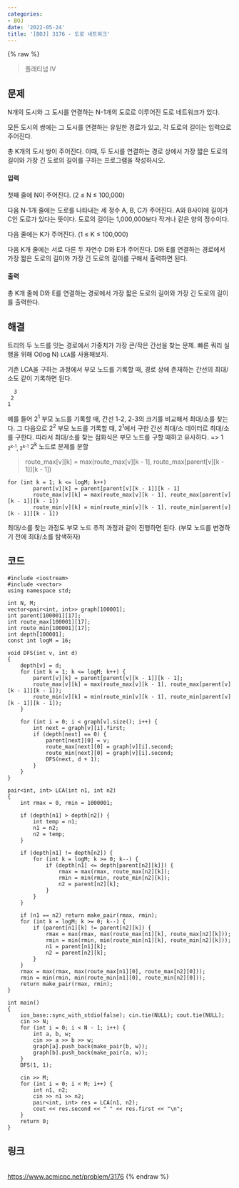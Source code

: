 ```yaml
---
categories:
- BOJ
date: '2022-05-24'
title: '[BOJ] 3176 - 도로 네트워크'
---
```


{% raw %}
> 플래티넘 IV<br>

## 문제
N개의 도시와 그 도시를 연결하는 N-1개의 도로로 이루어진 도로 네트워크가 있다.

모든 도시의 쌍에는 그 도시를 연결하는 유일한 경로가 있고, 각 도로의 길이는 입력으로 주어진다.

총 K개의 도시 쌍이 주어진다. 이때, 두 도시를 연결하는 경로 상에서 가장 짧은 도로의 길이와 가장 긴 도로의 길이를 구하는 프로그램을 작성하시오.

#### 입력
첫째 줄에 N이 주어진다. (2 ≤ N ≤ 100,000)

다음 N-1개 줄에는 도로를 나타내는 세 정수 A, B, C가 주어진다. A와 B사이에 길이가 C인 도로가 있다는 뜻이다. 도로의 길이는 1,000,000보다 작거나 같은 양의 정수이다.

다음 줄에는 K가 주어진다. (1 ≤ K ≤ 100,000)

다음 K개 줄에는 서로 다른 두 자연수 D와 E가 주어진다. D와 E를 연결하는 경로에서 가장 짧은 도로의 길이와 가장 긴 도로의 길이를 구해서 출력하면 된다.

#### 출력
총 K개 줄에 D와 E를 연결하는 경로에서 가장 짧은 도로의 길이와 가장 긴 도로의 길이를 출력한다.

## 해결
트리의 두 노드를 잇는 경로에서 가중치가 가장 큰/작은 간선을 찾는 문제. 빠른 쿼리 실행을 위해 O(log N) `LCA`를 사용해보자.

기존 LCA을 구하는 과정에서 부모 노드를 기록할 때, 경로 상에 존재하는 간선의 최대/소도 같이 기록하면 된다.
```
  3
 2
1
```
예를 들어 2<sup>1</sup> 부모 노드를 기록할 때, 간선 1-2, 2-3의 크기를 비교해서 최대/소를 찾는다. 그 다음으로 2<sup>2</sup> 부모 노드를 기록할 때, 2<sup>1</sup>에서 구한 간선 최대/소 데이터로 최대/소를 구한다. 따라서 최대/소를 찾는 점화식은 부모 노드를 구할 때하고 유사하다. => 1 <sub> 2<sup>k-1</sup>, 2<sup>k-1</sup></sub> 2<sup>k</sup> 노드로 문제를 분할
> route_max[v][k] = max(route_max[v][k - 1], route_max[parent[v][k - 1]][k - 1])<br>
```
for (int k = 1; k <= logM; k++)
		parent[v][k] = parent[parent[v][k - 1]][k - 1]
		route_max[v][k] = max(route_max[v][k - 1], route_max[parent[v][k - 1]][k - 1])
		route_min[v][k] = min(route_min[v][k - 1], route_min[parent[v][k - 1]][k - 1])
```

최대/소를 찾는 과정도 부모 노드 추적 과정과 같이 진행하면 된다. (부모 노드를 변경하기 전에 최대/소를 탐색하자)

## 코드
```
#include <iostream>
#include <vector>
using namespace std;

int N, M;
vector<pair<int, int>> graph[100001];
int parent[100001][17];
int route_max[100001][17];
int route_min[100001][17];
int depth[100001];
const int logM = 16;

void DFS(int v, int d)
{
	depth[v] = d;
	for (int k = 1; k <= logM; k++) {
		parent[v][k] = parent[parent[v][k - 1]][k - 1];
		route_max[v][k] = max(route_max[v][k - 1], route_max[parent[v][k - 1]][k - 1]);
		route_min[v][k] = min(route_min[v][k - 1], route_min[parent[v][k - 1]][k - 1]);
	}

	for (int i = 0; i < graph[v].size(); i++) {
		int next = graph[v][i].first;
		if (depth[next] == 0) {
			parent[next][0] = v;
			route_max[next][0] = graph[v][i].second;
			route_min[next][0] = graph[v][i].second;
			DFS(next, d + 1);
		}
	}
}

pair<int, int> LCA(int n1, int n2)
{
	int rmax = 0, rmin = 1000001;

	if (depth[n1] > depth[n2]) {
		int temp = n1;
		n1 = n2;
		n2 = temp;
	}

	if (depth[n1] != depth[n2]) {
		for (int k = logM; k >= 0; k--) {
			if (depth[n1] <= depth[parent[n2][k]]) {
				rmax = max(rmax, route_max[n2][k]);
				rmin = min(rmin, route_min[n2][k]);
				n2 = parent[n2][k];
			}
		}
	}

	if (n1 == n2) return make_pair(rmax, rmin);
	for (int k = logM; k >= 0; k--) {
		if (parent[n1][k] != parent[n2][k]) {
			rmax = max(rmax, max(route_max[n1][k], route_max[n2][k]));
			rmin = min(rmin, min(route_min[n1][k], route_min[n2][k]));
			n1 = parent[n1][k];
			n2 = parent[n2][k];
		}
	}
	rmax = max(rmax, max(route_max[n1][0], route_max[n2][0]));
	rmin = min(rmin, min(route_min[n1][0], route_min[n2][0]));
	return make_pair(rmax, rmin);
}

int main()
{
	ios_base::sync_with_stdio(false); cin.tie(NULL); cout.tie(NULL);
	cin >> N;
	for (int i = 0; i < N - 1; i++) {
		int a, b, w;
		cin >> a >> b >> w;
		graph[a].push_back(make_pair(b, w));
		graph[b].push_back(make_pair(a, w));
	}
	DFS(1, 1);

	cin >> M;
	for (int i = 0; i < M; i++) {
		int n1, n2;
		cin >> n1 >> n2;
		pair<int, int> res = LCA(n1, n2);
		cout << res.second << " " << res.first << "\n";
	}
	return 0;
}
```

## 링크
<br>https://www.acmicpc.net/problem/3176
{% endraw %}